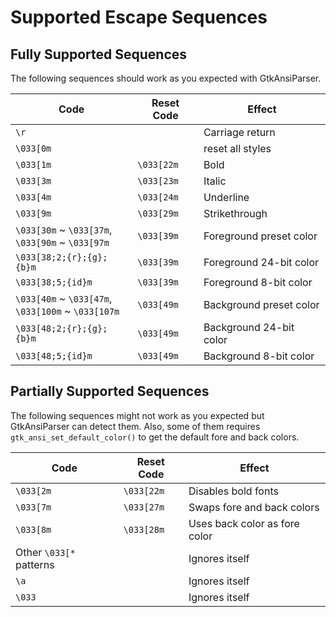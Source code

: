 # Supported Escape Sequences

## Fully Supported Sequences

The following sequences should work as you expected with GtkAnsiParser.

| Code | Reset Code | Effect |
| -- | -- | -- |
| `\r` | | Carriage return |
| `\033[0m` | | reset all styles |
| `\033[1m` | `\033[22m` | Bold |
| `\033[3m` | `\033[23m` | Italic |
| `\033[4m` | `\033[24m` | Underline |
| `\033[9m` | `\033[29m` | Strikethrough |
| `\033[30m` ~ `\033[37m`,<br>`\033[90m` ~ `\033[97m` | `\033[39m` | Foreground preset color |
| `\033[38;2;{r};{g};{b}m` | `\033[39m` | Foreground 24-bit color |
| `\033[38;5;{id}m` | `\033[39m` | Foreground 8-bit color |
| `\033[40m` ~ `\033[47m`,<br>`\033[100m` ~ `\033[107m` | `\033[49m` | Background preset color |
| `\033[48;2;{r};{g};{b}m` | `\033[49m` | Background 24-bit color |
| `\033[48;5;{id}m` | `\033[49m` | Background 8-bit color |

## Partially Supported Sequences

The following sequences might not work as you expected but GtkAnsiParser can detect them.
Also, some of them requires `gtk_ansi_set_default_color()` to get the default fore and back colors.

| Code | Reset Code | Effect |
| -- | -- | -- |
| `\033[2m` | `\033[22m` | Disables bold fonts |
| `\033[7m` | `\033[27m` | Swaps fore and back colors |
| `\033[8m` | `\033[28m` | Uses back color as fore color |
| Other `\033[*` patterns | | Ignores itself |
| `\a` | | Ignores itself |
| `\033` | | Ignores itself |
